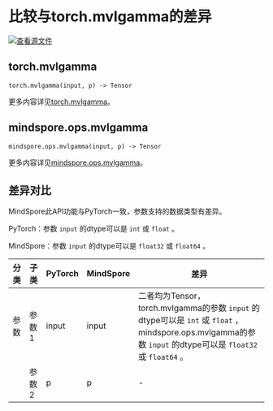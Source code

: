 # 比较与torch.mvlgamma的差异

[![查看源文件](https://mindspore-website.obs.cn-north-4.myhuaweicloud.com/website-images/r2.3/resource/_static/logo_source.svg)](https://gitee.com/mindspore/docs/blob/r2.3/docs/mindspore/source_zh_cn/note/api_mapping/pytorch_diff/mvlgamma.md)

## torch.mvlgamma

```text
torch.mvlgamma(input, p) -> Tensor
```

更多内容详见[torch.mvlgamma](https://pytorch.org/docs/1.8.1/generated/torch.mvlgamma.html)。

## mindspore.ops.mvlgamma

```text
mindspore.ops.mvlgamma(input, p) -> Tensor
```

更多内容详见[mindspore.ops.mvlgamma](https://www.mindspore.cn/docs/zh-CN/r2.3/api_python/ops/mindspore.ops.mvlgamma.html)。

## 差异对比

MindSpore此API功能与PyTorch一致，参数支持的数据类型有差异。

PyTorch：参数 `input` 的dtype可以是 ``int`` 或 ``float`` 。

MindSpore：参数 `input` 的dtype可以是 ``float32`` 或 ``float64`` 。

| 分类 | 子类 |PyTorch | MindSpore | 差异 |
| --- | --- | --- | --- |---|
| 参数 | 参数1 | input | input | 二者均为Tensor，torch.mvlgamma的参数 `input` 的dtype可以是 ``int`` 或 ``float`` ，mindspore.ops.mvlgamma的参数 `input` 的dtype可以是 ``float32`` 或 ``float64`` 。|
|      | 参数2 | p | p | - |
